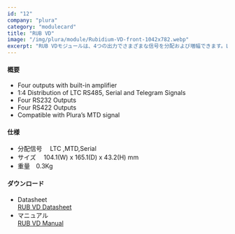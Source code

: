 ```yaml
---
id: "12"
company: "plura"
category: "modulecard"
title: "RUB VD"
image: "/img/plura/module/Rubidium-VD-front-1042x782.webp"
excerpt: "RUB VDモジュールは、4つの出力でさまざまな信号を分配および増幅できます。LTC、RS485、SERIAL（RS232 + RS422、例：基準時間用）＆TELEGRAM（例：アナログ時計へのアクセス用）がサポートされています。"
---
```

#### 概要
* Four outputs with built-in amplifier
* 1:4 Distribution of LTC RS485, Serial and Telegram Signals
* Four RS232 Outputs
* Four RS422 Outputs
* Compatible with Plura’s MTD signal

#### 仕様
* 分配信号&emsp;  LTC ,MTD,Serial
* サイズ &emsp;104.1(W) x 165.1(D) x 43.2(H) mm  
* 重量&emsp;0.3Kg  

#### ダウンロード
* Datasheet  
    [RUB VD Datasheet](https://plurainc.com/files/downloads/timing-solutions/datasheet/deRUBVDleaflet.pdf)  
* マニュアル  
    [RUB VD Manual](https://plurainc.com/files/downloads/timing-solutions/manual/eRUBVDmanual.pdf)  

